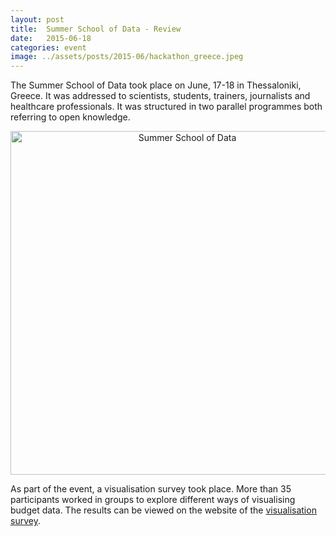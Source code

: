 ```yaml
---
layout: post
title:  Summer School of Data - Review 
date:   2015-06-18
categories: event
image: ../assets/posts/2015-06/hackathon_greece.jpeg
---
```


The Summer School of Data took place on June, 17-18 in Thessaloniki, Greece. It was addressed to scientists, students, trainers, journalists and healthcare professionals. It was structured in two parallel programmes both referring to open knowledge.

<p><center><img src="{{site.baseurl}}/assets/posts/2015-06/summer-school-of-data-okfgr.png" alt="Summer School of Data" width="550"></center></p>

As part of the event, a visualisation survey took place. More than 35 participants worked in groups to explore different ways of visualising budget data. The results can be viewed on the website of the [visualisation survey](http://vobs.okfn.gr/content/openbudgetseu-1st-visualization-survey). 



